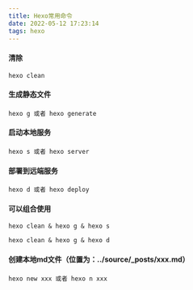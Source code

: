 ```yaml
---
title: Hexo常用命令
date: 2022-05-12 17:23:14
tags: hexo
---
```


#### 清除

```
hexo clean
```

#### 生成静态文件

```
hexo g 或者 hexo generate
```

#### 启动本地服务

```
hexo s 或者 hexo server
```

#### 部署到远端服务

```
hexo d 或者 hexo deploy
```

#### 可以组合使用

```
hexo clean & hexo g & hexo s
```

```
hexo clean & hexo g & hexo d
```

#### 创建本地md文件（位置为：../source/_posts/xxx.md）

```
hexo new xxx 或者 hexo n xxx
```

